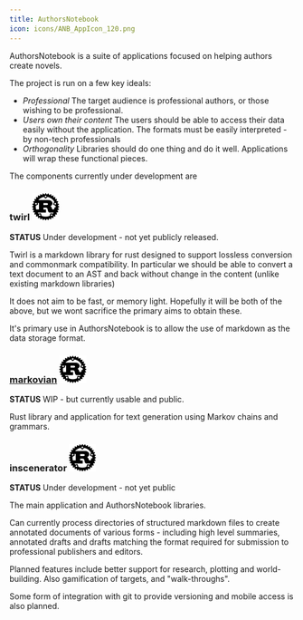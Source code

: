 ```yaml
---
title: AuthorsNotebook
icon: icons/ANB_AppIcon_120.png
---
```


AuthorsNotebook is a suite of applications focused on helping authors create
novels.

The project is run on a few key ideals:

* *Professional* The target audience is professional authors, or those wishing
  to be professional.
* *Users own their content* The users should be able to access their data easily
  without the application. The formats must be easily interpreted - by non-tech
  professionals
* *Orthogonality* Libraries should do one thing and do it well. Applications
  will wrap these functional pieces.

The components currently under development are

### twirl <img src="icons/rust.svg" class=icon>
**STATUS** Under development - not yet publicly released.

Twirl is a markdown library for rust designed to support lossless conversion and
commonmark compatibility. In particular we should be able to convert a text
document to an AST and back without change in the content (unlike existing
markdown libraries)

It does not aim to be fast, or memory light. Hopefully it will be both of the
above, but we wont sacrifice the primary aims to obtain these.

It's primary use in AuthorsNotebook is to allow the use of markdown as the
data storage format. 

### [markovian](https://github.com/mikeando/markovian) <img src="icons/rust.svg" class=icon>
**STATUS** WIP - but currently usable and public.

Rust library and application for text generation using Markov chains and grammars.

### inscenerator <img src="icons/rust.svg" class=icon>
**STATUS** Under development - not yet public

The main application and AuthorsNotebook libraries.

Can currently process directories of structured markdown files to create
annotated documents of various forms - including high level
summaries, annotated drafts and drafts matching the 
format required for submission to professional publishers and editors.

Planned features include better support for research, plotting and world-building.
Also gamification of targets, and "walk-throughs".

Some form of integration with git to provide versioning and mobile access is also planned.

